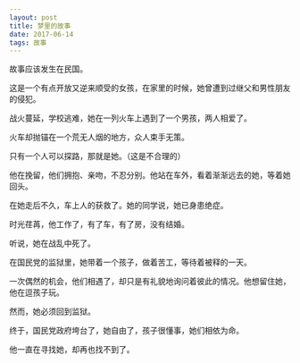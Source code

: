 ```yaml
---
layout: post
title: 梦里的故事
date: 2017-06-14
tags: 故事
---
```


故事应该发生在民国。

这是一个有点开放又逆来顺受的女孩，在家里的时候，她曾遭到过继父和男性朋友的侵犯。

战火蔓延，学校逃难，她在一列火车上遇到了一个男孩，两人相爱了。

火车却抛锚在一个荒无人烟的地方，众人束手无策。

只有一个人可以探路，那就是她。（这是不合理的）

他在挽留，他们拥抱、亲吻，不忍分别。他站在车外，看着渐渐远去的她，等着她回头。

在她走后不久，车上人的获救了。她的同学说，她已身患绝症。

时光荏苒，他工作了，有了车，有了房，没有结婚。

听说，她在战乱中死了。

在国民党的监狱里，她带着一个孩子，做着苦工，等待着被释的一天。

一次偶然的机会，他们相遇了，却只是有礼貌地询问着彼此的情况。他想留住她，他在逗孩子玩。

然而，她必须回到监狱。

终于，国民党政府垮台了，她自由了，孩子很懂事，她们相依为命。

他一直在寻找她，却再也找不到了。